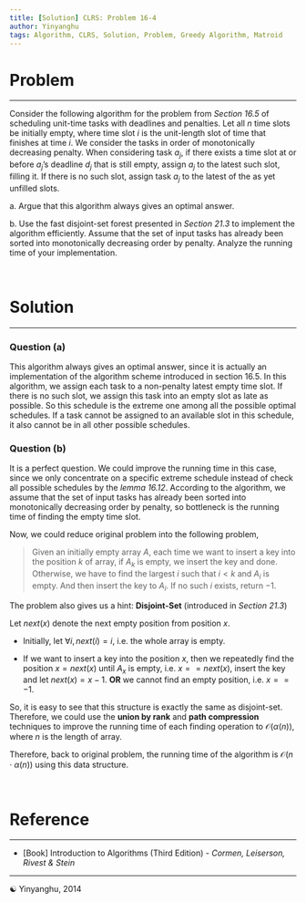 ```yaml
---
title: [Solution] CLRS: Problem 16-4
author: Yinyanghu
tags: Algorithm, CLRS, Solution, Problem, Greedy Algorithm, Matroid
---
```


# Problem

---

Consider the following algorithm for the problem from *Section 16.5* of scheduling unit-time tasks with deadlines and penalties.
Let all $n$ time slots be initially empty, where time slot $i$ is the unit-length slot of time that finishes at time $i$.
We consider the tasks in order of monotonically decreasing penalty.
When considering task $a_j$, if there exists a time slot at or before $a_j$’s deadline $d_j$ that is still empty, assign $a_j$ to the latest such slot, filling it.
If there is no such slot, assign task $a_j$ to the latest of the as yet unfilled slots.

a. Argue that this algorithm always gives an optimal answer.

b. Use the fast disjoint-set forest presented in *Section 21.3* to implement the algorithm efficiently.
Assume that the set of input tasks has already been sorted into monotonically decreasing order by penalty.
Analyze the running time of your implementation.

<br />

# Solution

---

### Question (a)

This algorithm always gives an optimal answer, since it is actually an implementation of the algorithm scheme introduced in section 16.5.
In this algorithm, we assign each task to a non-penalty latest empty time slot.
If there is no such slot, we assign this task into an empty slot as late as possible.
So this schedule is the extreme one among all the possible optimal schedules.
If a task cannot be assigned to an available slot in this schedule, it also cannot be in all other possible schedules.


### Question (b)

It is a perfect question.
We could improve the running time in this case, since we only concentrate on a specific extreme schedule instead of check all possible schedules by the *lemma 16.12*.
According to the algorithm, we assume that the set of input tasks has already been sorted into monotonically decreasing order by penalty, so bottleneck is the running time of finding the empty time slot.

Now, we could reduce original problem into the following problem,

> Given an initially empty array $A$, each time we want to insert a key into the position $k$ of array, if $A_k$ is empty, we insert the key and done.
> Otherwise, we have to find the largest $i$ such that $i < k$ and $A_i$ is empty.
> And then insert the key to $A_i$.
> If no such $i$ exists, return $-1$.

The problem also gives us a hint: **Disjoint-Set** (introduced in *Section 21.3*)

Let $next(x)$ denote the next empty position from position $x$. 

* Initially, let $\forall i, next(i) = i$, i.e. the whole array is empty.

* If we want to insert a key into the position $x$, then we repeatedly find the position $x = next(x)$ until $A_x$ is empty, i.e. $x == next(x)$, insert the key and let $next(x) = x - 1$. **OR** we cannot find an empty position, i.e. $x == -1$.

So, it is easy to see that this structure is exactly the same as disjoint-set. Therefore, we could use the **union by rank** and **path compression** techniques to improve the running time of each finding operation to $\mathcal{O}(\alpha(n))$, where $n$ is the length of array.

Therefore, back to original problem, the running time of the algorithm is $\mathcal{O}(n \cdot \alpha(n))$ using this data structure.

<br />

# Reference

---

* [Book] Introduction to Algorithms (Third Edition) - *Cormen, Leiserson, Rivest & Stein*

---

☯ Yinyanghu, 2014

